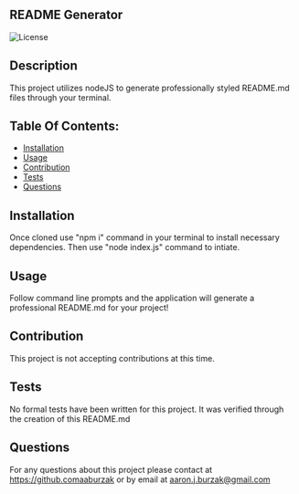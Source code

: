 
## README Generator

![License](https://img.shields.io/badge/License-MIT-blue.svg)

## Description
This project utilizes nodeJS to generate professionally styled README.md files through your terminal.

## Table Of Contents:
- [Installation](#installation)
- [Usage](#usage)
- [Contribution](#contribution)
- [Tests](#tests)
- [Questions](#questions)

## Installation
Once cloned use "npm i" command in your terminal to install necessary dependencies. Then use "node index.js" command to intiate.

## Usage
Follow command line prompts and the application will generate a professional README.md for your project!

## Contribution
This project is not accepting contributions at this time.

## Tests
No formal tests have been written for this project. It was verified through the creation of this README.md

## Questions

For any questions about this project please contact at https://github.comaaburzak or by email at aaron.j.burzak@gmail.com 
